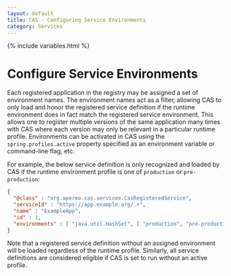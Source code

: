 ```yaml
---
layout: default
title: CAS - Configuring Service Environments
category: Services
---
```


{% include variables.html %}

# Configure Service Environments

Each registered application in the registry may be assigned a set of environment names. The environment names act as a filter, allowing
CAS to only load and honor the registered service definition if the runtime environment does in fact match the registered service environment. This allows one to register multiple versions of the same application many times with CAS where each version may only be relevant in a particular runtime profile. Environments can be activated in CAS using the `spring.profiles.active` property specified as an environment variable or command-line flag, etc.

For example, the below service definition is only recognized and loaded by CAS if the runtime environment profile is one of `production` or `pre-production`:

```json
{
  "@class" : "org.apereo.cas.services.CasRegisteredService",
  "serviceId" : "https://app.example.org/.+",
  "name" : "ExampleApp",
  "id" : 1,
  "environments" : [ "java.util.HashSet", [ "production", "pre-production" ] ]
}
```

Note that a registered service definition without an assigned environment will be loaded regardless of the runtime profile. Similarly, all 
service definitions are considered eligible if CAS is set to run without an active profile.
